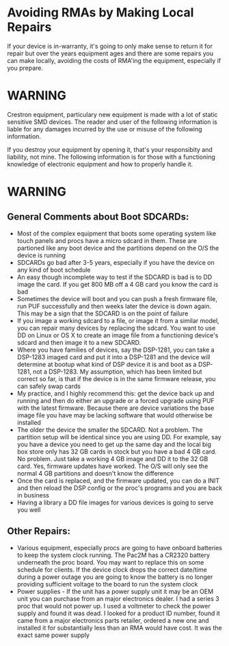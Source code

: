 # Avoiding RMAs by Making Local Repairs #

If your device is in-warranty, it's going to only make sense to return it for repair but over the years equipment ages and there are some repairs you can make locally, avoiding the costs of RMA'ing the equipment, especially if you prepare.

# WARNING #
Crestron equipment, particulary new equipment is made with a lot of static sensitive SMD devices. The reader and user of the following information is liable for any damages incurred by the use or misuse of the following information. 

If you destroy your equipment by opening it, that's your responsibity and liability, not mine. The following information is for those with a functioning knowledge of electronic equipment and how to properly handle it.
# WARNING #


## General Comments about Boot SDCARDs: ##

- Most of the complex equipment that boots some operating system like touch panels and procs have a micro sdcard in them. These are partioned like any boot device and the partitions depend on the O/S the device is running
- SDCARDs go bad after 3-5 years, especially if you have the device on any kind of boot schedule
- An easy though incomplete way to test if the SDCARD is bad is to DD image the card. If you get 800 MB off a 4 GB card you know the card is bad
- Sometimes the device will boot and you can push a fresh firmware file, run PUF successfully and then weeks later the device is down again. This may be a sign that the SDCARD is on the point of failure
- If you image a working sdcard to a file, or image it from a similar model, you can repair many devices by replacing the sdcard. You want to use DD on Linux or OS X to create an image file from a functioning device's sdcard and then image it to a new SDCARD.
- Where you have families of devices, say the DSP-1281, you can take a DSP-1283 imaged card and put it into a DSP-1281 and the device will determine at bootup what kind of DSP device it is and boot as a DSP-1281, not a DSP-1283. My assumption, which has been limited but correct so far, is that if the device is in the same firmware release, you can safely swap cards
- My practice, and I highly recommend this: get the device back up and running and then do either an upgrade or a forced upgrade using PUF with the latest firmware. Because there are device variations the base image file you have may be lacking software that would otherwise be installed
- The older the device the smaller the SDCARD. Not a problem. The partition setup will be identical since you are using DD. For example, say you have a device you need to get up the same day and the local big box store only has 32 GB cards in stock but you have a bad 4 GB card. No problem. Just take a working 4 GB image and DD it to the 32 GB card. Yes, firmware updates have worked. The O/S will only see the normal 4 GB partitions and doesn't know the difference
- Once the card is replaced, and the firmware updated, you can do a INIT and then reload the DSP config or the proc's programs and you are back in business
- Having a library a DD file images for various devices is going to serve you well

## Other Repairs: ##
- Various equipment, especially procs are going to have onboard batteries to keep the system clock running. The Pac2M has a CR2320 battery underneath the proc board. You may want to replace this on some schedule for clients. If the device clock drops the correct date/time during a power outage you are going to know the battery is no longer providing sufficient voltage to the board to run the system clock
- Power supplies - If the unit has a power supply unit it may be an OEM unit you can purchase from an major electronics dealer. I had a series 3 proc that would not power up. I used a voltmeter to check the power supply and found it was dead. I looked for a product ID number, found it came from a major electronics parts retailer, ordered a new one and installed it for substantially less than an RMA would have cost. It was the exact same power supply
